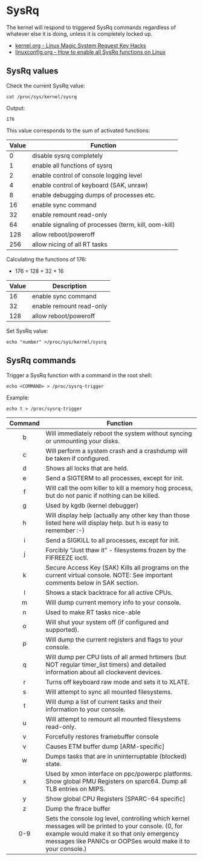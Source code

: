 # SysRq

The kernel will respond to triggered SysRq commands regardless of whatever else it is doing, unless it is completely locked up.

- [kernel.org - Linux Magic System Request Key Hacks](https://www.kernel.org/doc/html/latest/admin-guide/sysrq.html)
- [linuxconfig.org - How to enable all SysRq functions on Linux](https://linuxconfig.org/how-to-enable-all-sysrq-functions-on-linux)

## SysRq values

Check the current SysRq value:
```shell
cat /proc/sys/kernel/sysrq
```
Output:
```text
176
```

This value corresponds to the sum of activated functions:

| Value | Function                                          | 
| ----- | ---------------------------------------------------- |
| 0     | disable sysrq completely                             |
| 1     | enable all functions of sysrq                        |
| 2     | enable control of console logging level              |
| 4     | enable control of keyboard (SAK, unraw)              |
| 8     | enable debugging dumps of processes etc.             |
| 16    | enable sync command                                  |
| 32    | enable remount read-only                             |
| 64    | enable signaling of processes (term, kill, oom-kill) |
| 128   | allow reboot/poweroff                                |
| 256   | allow nicing of all RT tasks                         |

Calculating the functions of 176:

- 176 = 128 + 32 + 16

| Value | Description              | 
| ----- | ------------------------ |
| 16    | enable sync command      |
| 32    | enable remount read-only |
| 128   | allow reboot/poweroff    |

Set SysRq value:
```shell
echo "number" >/proc/sys/kernel/sysrq
```

## SysRq commands

Trigger a SysRq function with a command in the root shell:
```shell
echo <COMMAND> > /proc/sysrq-trigger
```

Example:
```shell
echo t > /proc/sysrq-trigger
```


| Command | Function                                                                                                                                                                                                           |
|:-------:| ------------------------------------------------------------------------------------------------------------------------------------------------------------------------------------------------------------------ |
|    b    | Will immediately reboot the system without syncing or unmounting your disks.                                                                                                                                       |
|    c    | Will perform a system crash and a crashdump will be taken if configured.                                                                                                                                           |
|    d    | Shows all locks that are held.                                                                                                                                                                                     |
|    e    | Send a SIGTERM to all processes, except for init.                                                                                                                                                                  |
|    f    | Will call the oom killer to kill a memory hog process, but do not panic if nothing can be killed.                                                                                                                  |
|    g    | Used by kgdb (kernel debugger)                                                                                                                                                                                     |
|    h    | Will display help (actually any other key than those listed here will display help. but h is easy to remember :-)                                                                                                  |
|    i    | Send a SIGKILL to all processes, except for init.                                                                                                                                                                  |
|    j    | Forcibly “Just thaw it” - filesystems frozen by the FIFREEZE ioctl.                                                                                                                                                |
|    k    | Secure Access Key (SAK) Kills all programs on the current virtual console. NOTE: See important comments below in SAK section.                                                                                      |
|    l    | Shows a stack backtrace for all active CPUs.                                                                                                                                                                       |
|    m    | Will dump current memory info to your console.                                                                                                                                                                     |
|    n    | Used to make RT tasks nice-able                                                                                                                                                                                    |
|    o    | Will shut your system off (if configured and supported).                                                                                                                                                           |
|    p    | Will dump the current registers and flags to your console.                                                                                                                                                         |
|    q    | Will dump per CPU lists of all armed hrtimers (but NOT regular timer_list timers) and detailed information about all clockevent devices.                                                                           |
|    r    | Turns off keyboard raw mode and sets it to XLATE.                                                                                                                                                                  |
|    s    | Will attempt to sync all mounted filesystems.                                                                                                                                                                      |
|    t    | Will dump a list of current tasks and their information to your console.                                                                                                                                           |
|    u    | Will attempt to remount all mounted filesystems read-only.                                                                                                                                                         |
|    v    | Forcefully restores framebuffer console                                                                                                                                                                            |
|    v    | Causes ETM buffer dump [ARM-specific]                                                                                                                                                                              |
|    w    | Dumps tasks that are in uninterruptable (blocked) state.                                                                                                                                                           |
|    x    | Used by xmon interface on ppc/powerpc platforms. Show global PMU Registers on sparc64. Dump all TLB entries on MIPS.                                                                                               |
|    y    | Show global CPU Registers [SPARC-64 specific]                                                                                                                                                                      |
|    z    | Dump the ftrace buffer                                                                                                                                                                                             |
|   0-9   | Sets the console log level, controlling which kernel messages will be printed to your console. (0, for example would make it so that only emergency messages like PANICs or OOPSes would make it to your console.) |

